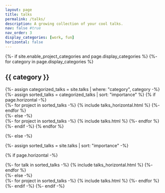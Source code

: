 ```yaml
---
layout: page
title: talks
permalink: /talks/
description: A growing collection of your cool talks.
nav: false #true
nav_order: 3
display_categories: [work, fun]
horizontal: false
---
```


<!-- pages/talks.md -->
<div class="talks">
{%- if site.enable_project_categories and page.display_categories %}
  <!-- Display categorized talks -->
  {%- for category in page.display_categories %}
  <h2 class="category">{{ category }}</h2>
  {%- assign categorized_talks = site.talks | where: "category", category -%}
  {%- assign sorted_talks = categorized_talks | sort: "importance" %}
  <!-- Generate cards for each project -->
  {% if page.horizontal -%}
  <div class="container">
    <div class="row row-cols-2">
    {%- for project in sorted_talks -%}
      {% include talks_horizontal.html %}
    {%- endfor %}
    </div>
  </div>
  {%- else -%}
  <div class="grid">
    {%- for project in sorted_talks -%}
      {% include talks.html %}
    {%- endfor %}
  </div>
  {%- endif -%}
  {% endfor %}

{%- else -%}
<!-- Display talks without categories -->
  {%- assign sorted_talks = site.talks | sort: "importance" -%}
  <!-- Generate cards for each project -->
  {% if page.horizontal -%}
  <div class="container">
    <div class="row row-cols-2">
    {%- for talk in sorted_talks -%}
      {% include talks_horizontal.html %}
    {%- endfor %}
    </div>
  </div>
  {%- else -%}
  <div class="grid">
    {%- for project in sorted_talks -%}
      {% include talks.html %}
    {%- endfor %}
  </div>
  {%- endif -%}
{%- endif -%}
</div>
